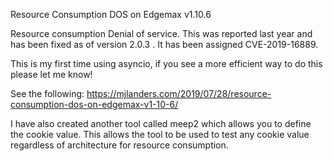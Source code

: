 
Resource Consumption DOS on Edgemax v1.10.6

Resource consumption Denial of service. This was reported last year and has been fixed as of version 2.0.3 . It has been assigned CVE-2019-16889.

This is my first time using asyncio, if you see a more efficient way to do this please let me know!

See the following:
https://mjlanders.com/2019/07/28/resource-consumption-dos-on-edgemax-v1-10-6/




I have also created another tool called meep2 which allows you to define the cookie value.  This allows the tool to be used to test any cookie value regardless of architecture for resource consumption.
